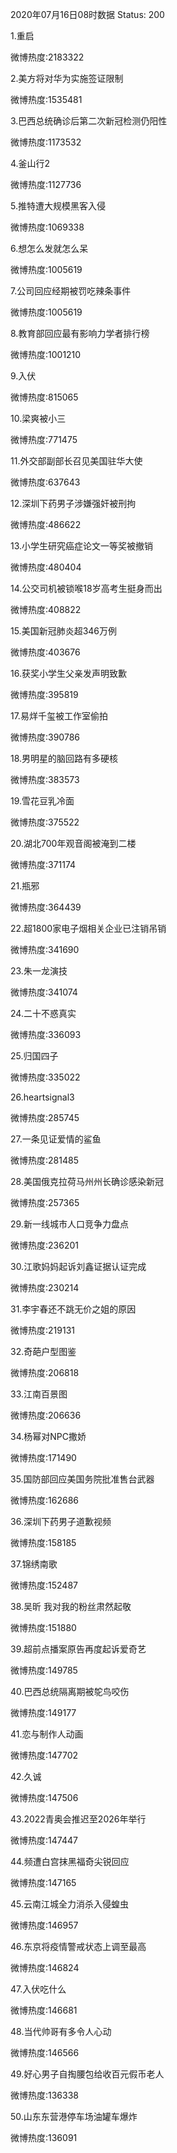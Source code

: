 2020年07月16日08时数据
Status: 200

1.重启

微博热度:2183322

2.美方将对华为实施签证限制

微博热度:1535481

3.巴西总统确诊后第二次新冠检测仍阳性

微博热度:1173532

4.釜山行2

微博热度:1127736

5.推特遭大规模黑客入侵

微博热度:1069338

6.想怎么发就怎么呆

微博热度:1005619

7.公司回应经期被罚吃辣条事件

微博热度:1005619

8.教育部回应最有影响力学者排行榜

微博热度:1001210

9.入伏

微博热度:815065

10.梁爽被小三

微博热度:771475

11.外交部副部长召见美国驻华大使

微博热度:637643

12.深圳下药男子涉嫌强奸被刑拘

微博热度:486622

13.小学生研究癌症论文一等奖被撤销

微博热度:480404

14.公交司机被锁喉18岁高考生挺身而出

微博热度:408822

15.美国新冠肺炎超346万例

微博热度:403676

16.获奖小学生父亲发声明致歉

微博热度:395819

17.易烊千玺被工作室偷拍

微博热度:390786

18.男明星的脑回路有多硬核

微博热度:383573

19.雪花豆乳冷面

微博热度:375522

20.湖北700年观音阁被淹到二楼

微博热度:371174

21.瓶邪

微博热度:364439

22.超1800家电子烟相关企业已注销吊销

微博热度:341690

23.朱一龙演技

微博热度:341074

24.二十不惑真实

微博热度:336093

25.归国四子

微博热度:335022

26.heartsignal3

微博热度:285745

27.一条见证爱情的鲨鱼

微博热度:281485

28.美国俄克拉荷马州州长确诊感染新冠

微博热度:257365

29.新一线城市人口竞争力盘点

微博热度:236201

30.江歌妈妈起诉刘鑫证据认证完成

微博热度:230214

31.李宇春还不跳无价之姐的原因

微博热度:219131

32.奇葩户型图鉴

微博热度:206818

33.江南百景图

微博热度:206636

34.杨幂对NPC撒娇

微博热度:171490

35.国防部回应美国务院批准售台武器

微博热度:162686

36.深圳下药男子道歉视频

微博热度:158185

37.锦绣南歌

微博热度:152487

38.吴昕 我对我的粉丝肃然起敬

微博热度:151880

39.超前点播案原告再度起诉爱奇艺

微博热度:149785

40.巴西总统隔离期被鸵鸟咬伤

微博热度:149177

41.恋与制作人动画

微博热度:147702

42.久诚

微博热度:147506

43.2022青奥会推迟至2026年举行

微博热度:147447

44.频遭白宫抹黑福奇尖锐回应

微博热度:147165

45.云南江城全力消杀入侵蝗虫

微博热度:146957

46.东京将疫情警戒状态上调至最高

微博热度:146824

47.入伏吃什么

微博热度:146681

48.当代帅哥有多令人心动

微博热度:146566

49.好心男子自掏腰包给收百元假币老人

微博热度:136338

50.山东东营港停车场油罐车爆炸

微博热度:136091

